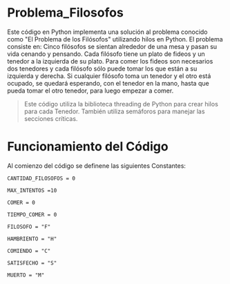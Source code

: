 # Problema_Filosofos
Este código en Python implementa una solución al problema conocido como "El Problema de los Filósofos" utilizando hilos en Python. El problema consiste en: Cinco filósofos se sientan alrededor de una mesa y pasan su vida cenando y pensando. Cada filósofo tiene un plato de fideos y un tenedor a la izquierda de su plato. Para comer los fideos son necesarios dos tenedores y cada filósofo sólo puede tomar los que están a su izquierda y derecha. Si cualquier filósofo toma un tenedor y el otro está ocupado, se quedará esperando, con el tenedor en la mano, hasta que pueda tomar el otro tenedor, para luego empezar a comer. 
> Este código utiliza la biblioteca threading de Python para crear hilos para cada Tenedor. También utiliza semáforos para manejar las secciones críticas.

# Funcionamiento del Código
Al comienzo del código se definene las siguientes Constantes:

`CANTIDAD_FILOSOFOS = 0`

`MAX_INTENTOS =10`

`COMER = 0`

`TIEMPO_COMER = 0`

`FILOSOFO = "F"`

`HAMBRIENTO = "H"`

`COMIENDO = "C"`

`SATISFECHO = "S"`

`MUERTO = "M"`

